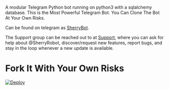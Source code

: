 

A modular Telegram Python bot running on python3 with a sqlalchemy database. This is the Most Powerful Telegram Bot. You Can Clone The Bot At Your Own Risks.

Can be found on telegram as [SherryBot](https://t.me/SherryRobot).

The Support group can be reached out to at [Support](https://t.me/SherrySupportChat), where you can ask for help about @SherryRobot, discover/request new features, report bugs, and stay in the loop whenever a new update is available. 

# Fork It With Your Own Risks





[![Deploy](https://www.herokucdn.com/deploy/button.svg)](https://heroku.com/deploy?template=https://github.com/theinsaneguy-patch-3/Anie-Robot)

